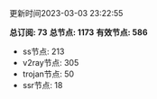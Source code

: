 更新时间2023-03-03 23:22:55

**总订阅: 73**
**总节点: 1173**
**有效节点: 586**
- ss节点: 213
- v2ray节点: 305
- trojan节点: 50
- ssr节点: 18
